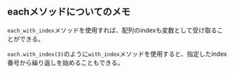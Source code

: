 ## eachメソッドについてのメモ

`each_with_index`メソッドを使用すれば、配列のindexも変数として受け取ることができる。

`each.with_index(3)`のように`with_index`メソッドを使用すると、指定したindex番号から繰り返しを始めることもできる。
